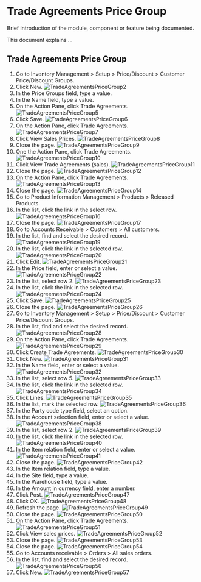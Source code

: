 ﻿# Trade Agreements Price Group
Brief introduction of the module, component or feature being documented.

This document explains ...

## Trade Agreements Price Group

1. Go to Inventory Management > Setup > Price/Discount > Customer Price/Discount Groups.
2. Click New.
![TradeAgreementsPriceGroup2](./assets/images/TradeAgreementsPriceGroup/TradeAgreementsPriceGroup2.png)
3. In the Price Groups field, type a value.
4. In the Name field, type a value.
5. On the Action Pane, click Trade Agreements.
![TradeAgreementsPriceGroup5](./assets/images/TradeAgreementsPriceGroup/TradeAgreementsPriceGroup5.png)
6. Click Save.
![TradeAgreementsPriceGroup6](./assets/images/TradeAgreementsPriceGroup/TradeAgreementsPriceGroup6.png)
7. On the Action Pane, click Trade Agreements.
![TradeAgreementsPriceGroup7](./assets/images/TradeAgreementsPriceGroup/TradeAgreementsPriceGroup7.png)
8. Click View Sales Prices.
![TradeAgreementsPriceGroup8](./assets/images/TradeAgreementsPriceGroup/TradeAgreementsPriceGroup8.png)
9. Close the page.
![TradeAgreementsPriceGroup9](./assets/images/TradeAgreementsPriceGroup/TradeAgreementsPriceGroup9.png)
10. One the Action Pane, click Trade Agreements.
![TradeAgreementsPriceGroup10](./assets/images/TradeAgreementsPriceGroup/TradeAgreementsPriceGroup10.png)
11. Click View Trade Agreements (sales).
![TradeAgreementsPriceGroup11](./assets/images/TradeAgreementsPriceGroup/TradeAgreementsPriceGroup11.png)
12. Close the page.
![TradeAgreementsPriceGroup12](./assets/images/TradeAgreementsPriceGroup/TradeAgreementsPriceGroup12.png)
13. On the Action Pane, click Trade Agreements.
![TradeAgreementsPriceGroup13](./assets/images/TradeAgreementsPriceGroup/TradeAgreementsPriceGroup13.png)
14. Close the page.
![TradeAgreementsPriceGroup14](./assets/images/TradeAgreementsPriceGroup/TradeAgreementsPriceGroup14.png)
15. Go to Product Information Management > Products > Released Products.
16. In the list, click the link in the select row.
![TradeAgreementsPriceGroup16](./assets/images/TradeAgreementsPriceGroup/TradeAgreementsPriceGroup16.png)
17. Close the page.
![TradeAgreementsPriceGroup17](./assets/images/TradeAgreementsPriceGroup/TradeAgreementsPriceGroup17.png)
18. Go to Accounts Receivable > Customers > All customers.
19. In the list, find and select the desired record.
![TradeAgreementsPriceGroup19](./assets/images/TradeAgreementsPriceGroup/TradeAgreementsPriceGroup19.png)
20. In the list, click the link in the selected row.
![TradeAgreementsPriceGroup20](./assets/images/TradeAgreementsPriceGroup/TradeAgreementsPriceGroup20.png)
21. Click Edit.
![TradeAgreementsPriceGroup21](./assets/images/TradeAgreementsPriceGroup/TradeAgreementsPriceGroup21.png)
22. In the Price field, enter or select a value.
![TradeAgreementsPriceGroup22](./assets/images/TradeAgreementsPriceGroup/TradeAgreementsPriceGroup22.png)
23. In the list, select row 2.
![TradeAgreementsPriceGroup23](./assets/images/TradeAgreementsPriceGroup/TradeAgreementsPriceGroup23.png)
24. In the list, click the link in the selected row.
![TradeAgreementsPriceGroup24](./assets/images/TradeAgreementsPriceGroup/TradeAgreementsPriceGroup24.png)
25. Click Save.
![TradeAgreementsPriceGroup25](./assets/images/TradeAgreementsPriceGroup/TradeAgreementsPriceGroup25.png)
26. Close the page.
![TradeAgreementsPriceGroup26](./assets/images/TradeAgreementsPriceGroup/TradeAgreementsPriceGroup26.png)
27. Go to Inventory Management > Setup > Price/Discount > Customer Price/Discount Groups.
28. In the list, find and select the desired record.
![TradeAgreementsPriceGroup28](./assets/images/TradeAgreementsPriceGroup/TradeAgreementsPriceGroup28.png)
29. On the Action Pane, click Trade Agreements.
![TradeAgreementsPriceGroup29](./assets/images/TradeAgreementsPriceGroup/TradeAgreementsPriceGroup29.png)
30. Click Create Trade Agreements.
![TradeAgreementsPriceGroup30](./assets/images/TradeAgreementsPriceGroup/TradeAgreementsPriceGroup30.png)
31. Click New.
![TradeAgreementsPriceGroup31](./assets/images/TradeAgreementsPriceGroup/TradeAgreementsPriceGroup31.png)
32. In the Name field, enter or select a value.
![TradeAgreementsPriceGroup32](./assets/images/TradeAgreementsPriceGroup/TradeAgreementsPriceGroup32.png)
33. In the list, select row 5.
![TradeAgreementsPriceGroup33](./assets/images/TradeAgreementsPriceGroup/TradeAgreementsPriceGroup33.png)
34. In the list, click the link in the selected row.
![TradeAgreementsPriceGroup34](./assets/images/TradeAgreementsPriceGroup/TradeAgreementsPriceGroup34.png)
35. Click Lines.
![TradeAgreementsPriceGroup35](./assets/images/TradeAgreementsPriceGroup/TradeAgreementsPriceGroup35.png)
36. In the list, mark the selected row.
![TradeAgreementsPriceGroup36](./assets/images/TradeAgreementsPriceGroup/TradeAgreementsPriceGroup36.png)
37. In the Party code type field, select an option.
38. In the Account selection field, enter or select a value.
![TradeAgreementsPriceGroup38](./assets/images/TradeAgreementsPriceGroup/TradeAgreementsPriceGroup38.png)
39. In the list, select row 2.
![TradeAgreementsPriceGroup39](./assets/images/TradeAgreementsPriceGroup/TradeAgreementsPriceGroup39.png)
40. In the list, click the link in the selected row.
![TradeAgreementsPriceGroup40](./assets/images/TradeAgreementsPriceGroup/TradeAgreementsPriceGroup40.png)
41. In the Item relation field, enter or select a value.
![TradeAgreementsPriceGroup41](./assets/images/TradeAgreementsPriceGroup/TradeAgreementsPriceGroup41.png)
42. Close the page.
![TradeAgreementsPriceGroup42](./assets/images/TradeAgreementsPriceGroup/TradeAgreementsPriceGroup42.png)
43. In the Item relation field, type a value.
44. In the Site field, type a value.
45. In the Warehouse field, type a value.
46. In the Amount in currency field, enter a number.
47. Click Post.
![TradeAgreementsPriceGroup47](./assets/images/TradeAgreementsPriceGroup/TradeAgreementsPriceGroup47.png)
48. Click OK.
![TradeAgreementsPriceGroup48](./assets/images/TradeAgreementsPriceGroup/TradeAgreementsPriceGroup48.png)
49. Refresh the page.
![TradeAgreementsPriceGroup49](./assets/images/TradeAgreementsPriceGroup/TradeAgreementsPriceGroup49.png)
50. Close the page.
![TradeAgreementsPriceGroup50](./assets/images/TradeAgreementsPriceGroup/TradeAgreementsPriceGroup50.png)
51. On the Action Pane, click Trade Agreements.
![TradeAgreementsPriceGroup51](./assets/images/TradeAgreementsPriceGroup/TradeAgreementsPriceGroup51.png)
52. Click View sales prices.
![TradeAgreementsPriceGroup52](./assets/images/TradeAgreementsPriceGroup/TradeAgreementsPriceGroup52.png)
53. Close the page.
![TradeAgreementsPriceGroup53](./assets/images/TradeAgreementsPriceGroup/TradeAgreementsPriceGroup53.png)
54. Close the page.
![TradeAgreementsPriceGroup54](./assets/images/TradeAgreementsPriceGroup/TradeAgreementsPriceGroup54.png)
55. Go to Accounts receivable > Orders > All sales orders.
56. In the list, find and select the desired record.
![TradeAgreementsPriceGroup56](./assets/images/TradeAgreementsPriceGroup/TradeAgreementsPriceGroup56.png)
57. Click New.
![TradeAgreementsPriceGroup57](./assets/images/TradeAgreementsPriceGroup/TradeAgreementsPriceGroup57.png)
